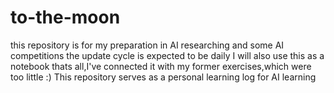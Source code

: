 # to-the-moon
this repository is for my preparation in AI researching and some AI competitions
the update cycle is expected to be daily
I will also use this as a notebook
thats all,I've connected it with my former exercises,which were too little
:)
This repository serves as a personal learning log for AI learning
